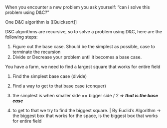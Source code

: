 When you encounter a new problem you ask yourself: “can i solve this problem using D&C?”

One D&C algorithm is [[Quicksort]]

D&C algorithms are recursive, so to solve a problem using D&C, here are the following steps:

1. Figure out the base case. Should be the simplest as possible, case to terminate the recursion
2. Divide or Decrease your problem until it becomes a base case.

You have a farm, we need to find a largest square that works for entire field

1. Find the simplest base case (divide)
    
2. Find a way to get to that base case (conquer)
    
3. the simplest is when smaller side == bigger side / 2 ⇒ _**that is the base case**_
    
4. to get to that we try to find the biggest square. | By Euclid’s Algorithm → the biggest box that works for the space, is the biggest box that works for entire field
